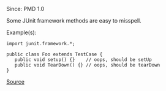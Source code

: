 Since: PMD 1.0

Some JUnit framework methods are easy to misspell.

Example(s):
```
import junit.framework.*;

public class Foo extends TestCase {
   public void setup() {}    // oops, should be setUp
   public void TearDown() {} // oops, should be tearDown
}
```

[Source](https://pmd.github.io/pmd-5.6.1/pmd-java/rules/java/junit.html#JUnitSpelling)
